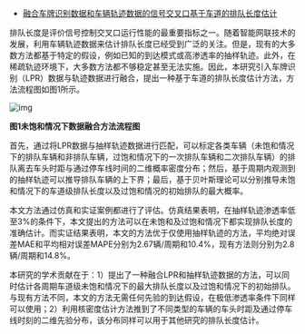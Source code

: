 - [融合车牌识别数据和车辆轨迹数据的信号交叉口基于车道的排队长度估计](https://into.tongji.edu.cn/info/1103/1510.htm)

排队长度是评价信号控制交叉口运行性能的最重要指标之一。随着智能网联技术的发展，利用车辆轨迹数据来估计排队长度已经受到广泛的关注。但是，现有的大多数方法都基于特定的假设，例如已知的到达模式或高渗透率的抽样轨迹。此外，在稀疏轨迹环境下，大多数方法都不够稳定甚至无法实施。因此，本研究引入车牌识别（LPR）数据与轨迹数据进行融合，提出一种基于车道的排队长度估计方法，方法流程图如图1所示。

![img](https://into.tongji.edu.cn/__local/B/C5/CD/5ADE7A1E64882EC65898208EF03_CEC5CFFD_11015.png)

**图1未饱和情况下数据融合方法流程图**

首先，通过将LPR数据与抽样轨迹数据进行匹配，可以标定各类车辆（未饱和情况下的排队车辆和非排队车辆，过饱和情况下的一次排队车辆和二次排队车辆）的排队离去车头时距与通过停车线时间的二维概率密度分布；然后，基于周期内观测到的抽样轨迹可以推导排队车辆的上下界；最后，基于贝叶斯理论可以分别推导未饱和情况下的车道级排队长度以及过饱和情况的初始排队的最大概率。

本文方法通过仿真和实证案例都进行了评估。仿真结果表明，在抽样轨迹渗透率低至3%的条件下，本文提出的方法可以在未饱和及过饱和情况下都实现排队长度的准确估计。而实证结果表明，本文的方法优于仅使用抽样轨迹的方法，平均绝对误差MAE和平均相对误差MAPE分别为2.67辆/周期和10.4%，现有方法则分别为2.8辆/周期和14.8%。

本研究的学术贡献在于：1）提出了一种融合LPR和抽样轨迹数据的方法，可以同时估计各周期车道级未饱和情况下的最大排队长度以及过饱和情况下的初始排队。与现有方法不同，本文的方法无需任何先验的到达假设，在极低渗透率条件下同样可以使用；2）利用核密度估计方法推到了不同类型的车辆的车头时距及通过停车线时刻的二维先验分布，该分布同样可以用于其他研究的排队长度估计。